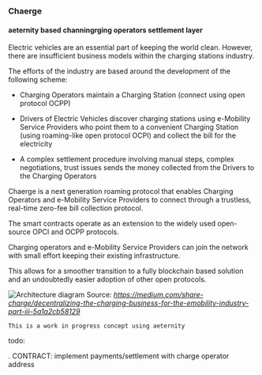 ### Chaerge ###
#### aeternity based channingrging operators settlement layer ###

Electric vehicles are an essential part of keeping the world clean. However, there are insufficient business models within the charging stations industry.

The efforts of the industry are based around the development of the following scheme:

 - Charging Operators maintain a Charging Station (connect using open protocol OCPP)

 - Drivers of Electric Vehicles discover charging stations using e-Mobility Service Providers who point them to a convenient Charging Station (using roaming-like open protocol OCPI) and collect the bill for the electricity
 
 - A complex settlement procedure involving manual steps, complex negotiations, trust issues sends the money collected from the Drivers to the Charging Operators


Chaerge is a next generation roaming protocol that enables Charging Operators and e-Mobility Service Providers to connect through a trustless, real-time zero-fee bill collection protocol.

The smart contracts operate as an extension to the widely used open-source OPCI and OCPP protocols.

Charging operators and e-Mobility Service Providers can join the network with small effort keeping their existing infrastructure.

This allows for a smoother transition to a fully blockchain based solution and an undoubtedly easier adoption of other open protocols.

![Architecture diagram](https://miro.medium.com/max/1200/1*32pHt-mDihAnRqf9wb7Uow.png)
Source: *https://medium.com/share-charge/decentralizing-the-charging-business-for-the-emobility-industry-part-iii-5a1a2cb58129*

    This is a work in progress concept using aeternity

todo:

. CONTRACT: implement payments/settlement with charge operator address
